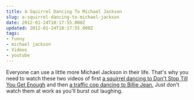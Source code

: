 ```yaml
---
title: A Squirrel Dancing To Michael Jackson
slug: a-squirrel-dancing-to-michael-jackson
date: 2012-01-24T18:17:55.000Z
updated: 2012-01-24T18:17:55.000Z
tags:
- funny
- michael jackson
- Videos
- youtube
---
```


Everyone can use a little more Michael Jackson in their life.  That's why you need to watch these two videos of first <a href="http://www.youtube.com/watch?v=CRJ-Sqm1cK4">a squirrel dancing to Don't Stop Till You Get Enough</a> and then <a href="http://www.youtube.com/watch?v=44oEpvch4AQ">a traffic cop dancing to Billie Jean.</a>  Just don't watch them at work as you'll burst out laughing.
